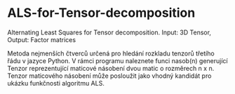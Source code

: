 # ALS-for-Tensor-decomposition
Alternating Least Squares for Tensor decomposition. Input: 3D Tensor, Output: Factor matrices

Metoda nejmenších čtverců určená pro hledání rozkladu tenzorů třetího řádu v jazyce Python. V rámci programu naleznete funci nasob(n) generující Tenzor reprezentující maticové násobení dvou matic o rozměrech n x n. Tenzor maticového násobení může posloužit jako vhodný kandidát pro ukázku funkčnosti algoritmu ALS.
